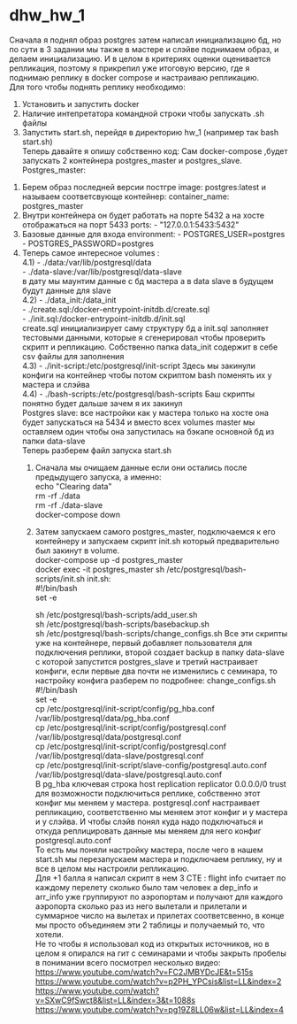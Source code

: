 # dhw_hw_1
Сначала я поднял образ postgres затем написал инициализацию бд, но по сути в 3 задании мы также в мастере и слэйве поднимаем образ, и делаем инициализацию. И в целом в критериях оценки оценивается репликация, поэтому я прикрепил уже итоговую версию, где я поднимаю реплику в docker compose и настраиваю репликацию.  
Для того чтобы поднять реплику необходимо:
1. Установить и запустить docker
2. Наличие интепретатора командной строки чтобы запускать .sh файлы
3. Запустить start.sh, перейдя в директорию hw_1 (например так bash start.sh)  
Теперь давайте я опишу собственно код:
Сам docker-compose ,будет запускать 2 контейнера postgres_master и postgres_slave.
Postgres_master:  
1) Берем образ последней версии постгре image: postgres:latest и называем соответсвующе контейнер: container_name: postgres_master
2) Внутри контейнера он будет работать на порте 5432 а на хосте отображаться на порт 5433 ports: - "127.0.0.1:5433:5432"
3) Базовые данные для входа environment:  - POSTGRES_USER=postgres - POSTGRES_PASSWORD=postgres
4) Теперь самое интересное volumes :  
   4.1)  - ./data:/var/lib/postgresql/data  
         - ./data-slave:/var/lib/postgresql/data-slave  
   в дату мы маунтим данные с бд мастера а в data slave в будущем будут данные для slave   
   4.2) - ./data_init:/data_init  
        - ./create.sql:/docker-entrypoint-initdb.d/create.sql  
        - ./init.sql:/docker-entrypoint-initdb.d/init.sql  
      create.sql инициализирует саму структуру бд а init.sql заполняет тестовыми данными, которые я сгенерировал чтобы проверить скрипт и репликацию.
   Собственно папка data_init содержит в себе csv файлы для заполнения  
   4.3) - ./init-script:/etc/postgresql/init-script
         Здесь мы закинули конфиги на контейнер чтобы потом скриптом bash поменять их у мастера и слэйва  
   4.4) - ./bash-scripts:/etc/postgresql/bash-scripts
         Баш скрипты понятно будет дальше зачем я их закинул  
   Postgres slave: все настройки как у мастера только на хосте она будет запускаться на 5434 и вместо всех volumes master мы оставляем один чтобы она запустилась на бэкапе основной бд из папки data-slave  
Теперь разберем файл запуска start.sh  
   1) Сначала мы очищаем данные если они остались после предыдущего запуска, а именно:  
      echo "Clearing data"  
      rm -rf ./data  
      rm -rf ./data-slave  
      docker-compose down
   2) Затем запускаем самого postgres_master, подключаемся к его контейнеру и запускаем скрипт init.sh который предварительно был закинут в volume.  
      docker-compose up -d  postgres_master  
      docker exec -it postgres_master sh /etc/postgresql/bash-scripts/init.sh
      init.sh:  
      #!/bin/bash  
      set -e  

      sh /etc/postgresql/bash-scripts/add_user.sh  
      sh /etc/postgresql/bash-scripts/basebackup.sh  
      sh /etc/postgresql/bash-scripts/change_configs.sh
      Все эти скрипты уже на контейнере, первый добавляет пользователя для подключения реплики, второй создает backup в папку data-slave с которой запустится postgres_slave и            третий настраивает конфиги, если первые два почти не изменились с семинара, то настройку конфига разберем по подробнее:
      change_configs.sh  
      #!/bin/bash   
      set -e  
      cp /etc/postgresql/init-script/config/pg_hba.conf /var/lib/postgresql/data/pg_hba.conf  
      cp /etc/postgresql/init-script/config/postgresql.conf /var/lib/postgresql/data/postgresql.conf  
      cp /etc/postgresql/init-script/config/postgresql.conf /var/lib/postgresql/data-slave/postgresql.conf  
      cp /etc/postgresql/init-script/slave-config/postgresql.auto.conf /var/lib/postgresql/data-slave/postgresql.auto.conf  
      В pg_hba ключевая строка host    replication     replicator      0.0.0.0/0               trust для возможности подключиться реплике, собственно этот конфиг мы меняем у мастера. postgresql.conf настраивает репликацию, соответственно мы меняем этот конфиг и у мастера и у слэйва. И чтобы слэйв понял куда надо подключаться и откуда реплицировать данные мы меняем для него конфиг postgresql.auto.conf  
      То есть мы поняли настройку мастера, после чего в нашем start.sh мы перезапускаем мастера и подключаем реплику, ну и все в целом мы настроили репликацию.  
      Для +1 балла я написал скрипт в нем 3 CTE : flight info считает по каждому перелету сколько было там человек а dep_info и arr_info уже группируют по аэропортам и получают для  каждого аэропорта сколько раз из него вылетали и прилетали и суммарное число на вылетах и прилетах соответсвенно, в конце мы просто объединяем эти 2 таблицы и получаемый то, что хотели.  
      Не то чтобы я использовал код из открытых источников, но в целом я опирался на гит с семинарами и чтобы закрыть пробелы в понимании всего посмотрел несколько видео:  
      https://www.youtube.com/watch?v=FC2JMBYDcJE&t=515s  
      https://www.youtube.com/watch?v=p2PH_YPCsis&list=LL&index=2  
      https://www.youtube.com/watch?v=SXwC9fSwct8&list=LL&index=3&t=1088s  
      https://www.youtube.com/watch?v=pg19Z8LL06w&list=LL&index=4  
      
      

 






















